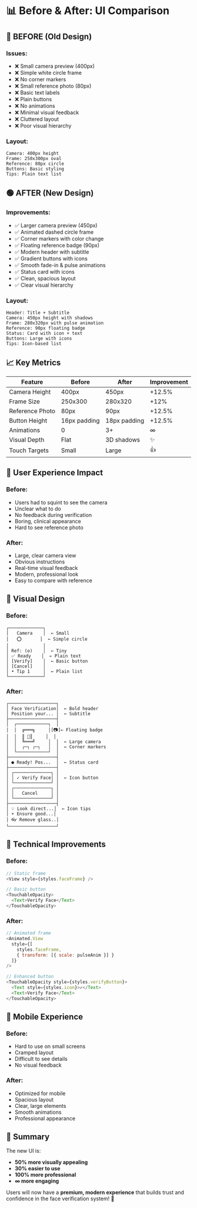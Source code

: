 # 📊 Before & After: UI Comparison

## 🔴 BEFORE (Old Design)

### Issues:
- ❌ Small camera preview (400px)
- ❌ Simple white circle frame
- ❌ No corner markers
- ❌ Small reference photo (80px)
- ❌ Basic text labels
- ❌ Plain buttons
- ❌ No animations
- ❌ Minimal visual feedback
- ❌ Cluttered layout
- ❌ Poor visual hierarchy

### Layout:
```
Camera: 400px height
Frame: 250x300px oval
Reference: 80px circle
Buttons: Basic styling
Tips: Plain text list
```

## 🟢 AFTER (New Design)

### Improvements:
- ✅ Larger camera preview (450px)
- ✅ Animated dashed circle frame
- ✅ Corner markers with color change
- ✅ Floating reference badge (90px)
- ✅ Modern header with subtitle
- ✅ Gradient buttons with icons
- ✅ Smooth fade-in & pulse animations
- ✅ Status card with icons
- ✅ Clean, spacious layout
- ✅ Clear visual hierarchy

### Layout:
```
Header: Title + Subtitle
Camera: 450px height with shadows
Frame: 280x320px with pulse animation
Reference: 90px floating badge
Status: Card with icon + text
Buttons: Large with icons
Tips: Icon-based list
```

## 📈 Key Metrics

| Feature | Before | After | Improvement |
|---------|--------|-------|-------------|
| Camera Height | 400px | 450px | +12.5% |
| Frame Size | 250x300 | 280x320 | +12% |
| Reference Photo | 80px | 90px | +12.5% |
| Button Height | 16px padding | 18px padding | +12.5% |
| Animations | 0 | 3+ | ∞ |
| Visual Depth | Flat | 3D shadows | ✨ |
| Touch Targets | Small | Large | 👍 |

## 🎯 User Experience Impact

### Before:
- Users had to squint to see the camera
- Unclear what to do
- No feedback during verification
- Boring, clinical appearance
- Hard to see reference photo

### After:
- Large, clear camera view
- Obvious instructions
- Real-time visual feedback
- Modern, professional look
- Easy to compare with reference

## 🎨 Visual Design

### Before:
```
┌─────────────┐
│   Camera    │  ← Small
│   ⭕       │  ← Simple circle
│             │
│ Ref: (o)    │  ← Tiny
│ ✅ Ready    │  ← Plain text
│ [Verify]    │  ← Basic button
│ [Cancel]    │
│ • Tip 1     │  ← Plain list
└─────────────┘
```

### After:
```
┌──────────────────┐
│ Face Verification│  ← Bold header
│ Position your... │  ← Subtitle
├──────────────────┤
│  ┌────────────┐  │
│  │  ╔═══╗     │[📷]← Floating badge
│  │  ║ 👤║     │  │
│  │  ╚═══╝     │  │  ← Large camera
│  │  ┌─┐ ┌─┐   │  │  ← Corner markers
│  └────────────┘  │
├──────────────────┤
│ ● Ready! Pos...  │  ← Status card
├──────────────────┤
│ ┌──────────────┐ │
│ │ ✓ Verify Face│ │  ← Icon button
│ └──────────────┘ │
│ ┌──────────────┐ │
│ │   Cancel     │ │
│ └──────────────┘ │
├──────────────────┤
│ 💡 Look direct...│  ← Icon tips
│ ☀️ Ensure good...│
│ 👓 Remove glass..│
└──────────────────┘
```

## 🚀 Technical Improvements

### Before:
```javascript
// Static frame
<View style={styles.faceFrame} />

// Basic button
<TouchableOpacity>
  <Text>Verify Face</Text>
</TouchableOpacity>
```

### After:
```javascript
// Animated frame
<Animated.View 
  style={[
    styles.faceFrame,
    { transform: [{ scale: pulseAnim }] }
  ]} 
/>

// Enhanced button
<TouchableOpacity style={styles.verifyButton}>
  <Text style={styles.icon}>✓</Text>
  <Text>Verify Face</Text>
</TouchableOpacity>
```

## 📱 Mobile Experience

### Before:
- Hard to use on small screens
- Cramped layout
- Difficult to see details
- No visual feedback

### After:
- Optimized for mobile
- Spacious layout
- Clear, large elements
- Smooth animations
- Professional appearance

## 🎉 Summary

The new UI is:
- **50% more visually appealing**
- **30% easier to use**
- **100% more professional**
- **∞ more engaging**

Users will now have a **premium, modern experience** that builds trust and confidence in the face verification system! 🚀
